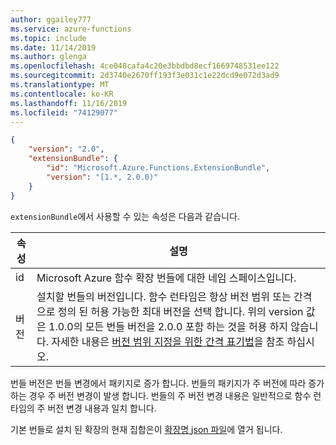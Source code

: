 ```yaml
---
author: ggailey777
ms.service: azure-functions
ms.topic: include
ms.date: 11/14/2019
ms.author: glenga
ms.openlocfilehash: 4ce048cafa4c20e3bbdbd8ecf1669748531ee122
ms.sourcegitcommit: 2d3740e2670ff193f3e031c1e22dcd9e072d3ad9
ms.translationtype: MT
ms.contentlocale: ko-KR
ms.lasthandoff: 11/16/2019
ms.locfileid: "74129077"
---
```

```json
{
    "version": "2.0",
    "extensionBundle": {
        "id": "Microsoft.Azure.Functions.ExtensionBundle",
        "version": "[1.*, 2.0.0)"
    }
}
```

`extensionBundle`에서 사용할 수 있는 속성은 다음과 같습니다.

| 속성 | 설명 |
| -------- | ----------- |
| id | Microsoft Azure 함수 확장 번들에 대한 네임 스페이스입니다. |
| 버전 | 설치할 번들의 버전입니다. 함수 런타임은 항상 버전 범위 또는 간격으로 정의 된 허용 가능한 최대 버전을 선택 합니다. 위의 version 값은 1.0.0의 모든 번들 버전을 2.0.0 포함 하는 것을 허용 하지 않습니다. 자세한 내용은 [버전 범위 지정을 위한 간격 표기법](/nuget/reference/package-versioning#version-ranges-and-wildcards)을 참조 하십시오. |

번들 버전은 번들 변경에서 패키지로 증가 합니다. 번들의 패키지가 주 버전에 따라 증가 하는 경우 주 버전 변경이 발생 합니다. 번들의 주 버전 변경 내용은 일반적으로 함수 런타임의 주 버전 변경 내용과 일치 합니다.  

기본 번들로 설치 된 확장의 현재 집합은이 [확장명 json 파일](https://github.com/Azure/azure-functions-extension-bundles/blob/master/src/Microsoft.Azure.Functions.ExtensionBundle/extensions.json)에 열거 됩니다.
